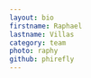 ```yaml
---
layout: bio
firstname: Raphael
lastname: Villas
category: team
photo: raphy
github: phirefly
---
```

